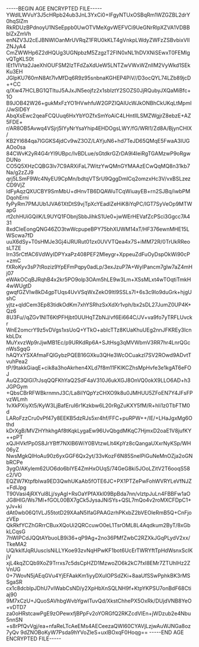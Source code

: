 -----BEGIN AGE ENCRYPTED FILE-----
YWdlLWVuY3J5cHRpb24ub3JnL3YxCi0+IFgyNTUxOSBqRm1WZGZBL2drY0hqSlZm
RkRDUzBPdnoyU1NSeEppb0UwOTVMeXgvWEFVCi9UeGNrRlpXZVA1VDBBblZxZmVh
enNZV3J2cEJBNWlOanMrUVRqZ1FRU0kKLT4gVnkpLWdyZWFzZSBvbixVIlZNJyA4
CmZWWHp6Z2dHQUg3UGNpbzM5ZzgzT2FIN0xNL1hDVXNiSEwxT0FEMlgvQTgKLS0t
IEt1VlVta2JaeXhlOUFSM2IzTFdZaXdUeW5LNTZwVWxWZnlIM2VyWkd1SEkKu3EH
JGlpKU760mN8At7lvMfDq6R9z95snbnaKGHEP4PiV//D3ocQYL74LZb89jcD++CC
q/Xw47HCLBG1QTItuJ5AJxJN5eojfz2x1sbIztY2SOZS0JjRQubyJXQaMiBfc+1O
B9JOB42W26+gukMxFzYO1HVwhfuW2GPZIQAIUcWJkONBhCkUKqLtMpmI/JwSlD6Y
AbqXsEwc2qeaFCQUuq6HxYbYOZfxSmYoAiC4LHntlILSMZWgjrZ8ebzE+AZ5FDE+
r/AR8OB5Avwq4VSjrj5IYyNrYsaYhip4EHDOgsLWY/fG/WRl1/Zd8A/BjynCHIX/
KB2Yl684qa7IGGKS4jdCv9wZ3OZ/LAYjuN6+hd7TeJD65QMqE5FwaA3IUGAOo0sa
84CWvK2yR4G4rYl9UBpc/IvBDLue/sGtdkrGZrDA9l4IeiRgTGAMzwP9oRgwDUNo
CO5Q5XHzCQBG3lv7C9ARXiFaL7WitzYwQMnGYMAAzECwQqMQ8n31kb7Na/g2zZJ9
qrj5LSmF9Wc4NyEU9CpMn/bdtqVTSrU9QggDmlCq2omzxHc3V/vxBSLzezCD9VjZ
ldFyAqzQXUCBY9SmMbU+dHnvTB6DQAWuTCqWiuayEB+rn2SJBq/iwbPMDqohErni
fyPyRm7PMJUb1JVA61XtDtS9vjTpXcYEadlZeHiK8iYqPC/IGT7SyVeOp9MTWapG
rt2chHUiGQiIK/L9UYQ1FObnjSbbJihkS1Ue0+jwWErHEVafZcPSci3Ggcc7A431
8xdCleEongQNG46ZO3twWcpupeBPY75bhXUWM14xT/HF376ewnMHE15LWScwa7fD
uuX6dSy+T0sHMJe3Gj4iJRURut01zx0UVVTQea4x7S+iMM72R/0TrUkRReosLTZE
Irn35rCtfAC6VdWyIDPYxaPz408PEF2Mleygr+XppeuZdFuOyDspOkWi90cP+zmC
fXRoKyv3sP7tRoziz9YpEFmPqpy0adLp/3exJzuP7A+WyIPancm7glw7aZ4mHj07
eWAkOCqBJRqhB4x2kr5PO9olp3OAm5hLE9w3Lm+XSsMLxt4wTOqtiTmkH4wWUgtD
gwqfGZVIw8kD4gpTUqs4UvVSqWxZekO9ltl9SSLs7I+6s3c9Io9duGrk+hjgUshC
yjtz+qldCem3Ep83tidkOdKm7xhYSRhzSxXdXr1vph/bx2sDL27JumZ0UP4K+Qz6
8U3Fu//qZGv1NIT6KtPFHjbt0UUHqTZbNJ/vf6Ei664C/JV+va9fo7yTRFLUvckr
WnE2omcrY9z5vDVgs1xsUoQ+YTkO+abIcTTz8KUaKhuUEg2nnJFKREy3IcnkbLDx
MuYxvzWp9rJjwMB1Ec/p9URKdRp6A+SJtHsg3qMVWbmV3RR7hr4LnrQGcnWsSgqG
hAQYxYSXAfmaFQlGybzPQEB16GXku3QHe3WcOCuakzl7SV2ROwd9ADvtTvuhPea2
tP/9takkGiaqE+cik8a3hoAkrhen4XLd7f8m11FKIKCZhsMpHvfe3e1kgAT6eFOJ
AuQZ3QlGI7rJsqQQFKhYaQ2SdF4aV310J6ukXGJ8OnVQ0okX9LLO6AD+h3JGPGym
+QbsCBrRFWBkrnmnJ3C/La8iIYQpYzCHXO9k8u0JMHUU5ZFoEN7Y4JFsFPvzWLmh
1vXkPXiyXt5/KyW3LjBafEruI6r1Kzkbw6L20rRgZuKXY5fM/R+hli1z0TbFTM0d
LARoFzzCru0vPf47y8EEKB5dzRJs5xr4hf/FFC+puRPW++/lE/+LHaJgxMg6Othd
kDrXgB/MVZHYhkhgAf8tKqkLygaEw96UvQbgdMKqC7HjmxD2oaE1V8jufKY++pPT
xQJHVkfPp0S8JrYBff7NXlB6WiY0BVtzwLlt4KpYz8cQangaUXxrNyKSp/WH06yZ
NwsMgkQIHoAu90z6yxGGF6Qx2yt/33vKozF6N85SnelPiGuNeMnOZja2oGNbRCPe
3ygO/AKylem62UO6do6bIYE4ZmHxOUqS/74GeG8ki5JOoLZitV2T6ooqS58c2/VO
EQZW7KtpfbIwa9ED3QwhUKaAb5fOTE6JC+PX1PTZePwFohWVRYLeVfNJZ+FdlJpg
T90Vasi4jRXYul8Lj/syAgI+RsOaYPfAXkl09BpBda7nn/vlztpJuLn4FBBFw1aO
JG8HIG/Ws7MI+fGOL00BX7gCk5JysaJNiSYs+QSL7mQo4v2roMXCFDpC1+yJv+ki
dAt0wb06Q1VLJ55totD29XAaN5IfaGPAAGzrhPKxbZ2bVEOleRmB5Q+CnFjozVEp
QkRkfYCZhGRrrCBuxXQoUi2QRCcuwO0eL1TsrOML8L4Aqdkum2ByT/8xGbkLCqsG
7hWIPCdJQQtAYbuoLB9i36+qP9Ag+2no36PMfZwbC2RZXkJGqPLydV2xx/TkeMA2
UQ/kkIfJqRUusclsNiLLYKoe93zvNqHPwKF1bot6UcErTWRYftTpHdWsnxSclKjV
xjL4kqZCQb9XoZ9Trrxs7c5dsCpHZD1MzwoZO6k2kC7fxI8EMr7ZTUhlHz2ZVnUG
0+7WovN5jAEqGVu4YjEFAakKm1iyyDXuIOPSdZKi+8aaUfSSwPphkBK3rMSSgaSR
cx1c8dcblpJDhU7vIWabCsND/y2XpHbXnSQLNH9f+KtpYKPSU7onBdF68Ctiaj90
9M7xCzU+JQuoSAVhbgWvbYgwITuvQd/XkstChhePX5OxRk/DUjdVNB8YeO+vDTD7
za0oHRstcawPgE9zOPewxfjBPpFv2oYORGfQ2RKZcdVlEn+jWDzub2e4Nbu5nnSN
+s8rPfQvVgj/ea+nfaReLTcAeEMs4AECeezaQWI60CYAVjLzjwAuWJNGa8oz7yQv
9dZNOBoKyW7Psda9hYVoZleS+uxlBOxqF0Hoqg==
-----END AGE ENCRYPTED FILE-----
